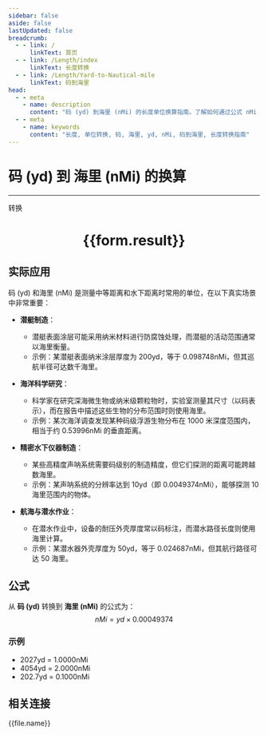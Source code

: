 ```yaml
---
sidebar: false
aside: false
lastUpdated: false
breadcrumb:
  - - link: /
      linkText: 首页
  - - link: /Length/index
      linkText: 长度转换
  - - link: /Length/Yard-to-Nautical-mile
      linkText: 码到海里
head:
  - - meta
    - name: description
      content: "码 (yd) 到海里 (nMi) 的长度单位换算指南。了解如何通过公式 nMi = yd × 0.00049374 转换为海里。"
  - - meta
    - name: keywords
      content: "长度, 单位转换, 码, 海里, yd, nMi, 码到海里, 长度转换指南"
---
```

# 码 (yd) 到 海里 (nMi) 的换算
---
<script setup>
import { onMounted, reactive, inject, ref } from 'vue'
import { NButton, NForm, NFormItem, NInput, NInputNumber, NSelect, NCard, useMessage,NGrid ,NGi } from 'naive-ui'
import { defineClientComponent } from 'vitepress'
import { Length } from '../../files';

const convert = inject('convert')

const form = reactive({
  number: null,
  result: '',
})

const convertHandler = () => {
  if (form.number !== null && !isNaN(form.number)) {
    const convertedValue = parseFloat(form.number) * 0.00049374
    form.result = `${form.number}yd = ${convertedValue.toFixed(6)}nMi`
  } else {
    form.result = '请输入有效的数值。'
  }
}
</script>

<n-form size="large" :model="form">
  <n-form-item label="码 (yd)">
    <n-input-number v-model:value="form.number" placeholder="输入码" style="width: 100%" />
  </n-form-item>
  <n-form-item>
    <n-button type="primary" @click="convertHandler" block>转换</n-button>
  </n-form-item>
</n-form>

<n-card  embedded :bordered="false" hoverable>
  <div  style="text-align:center">
    <h1>{{form.result}}</h1>
  </div>
</n-card>

## 实际应用

码 (yd) 和海里 (nMi) 是测量中等距离和水下距离时常用的单位，在以下真实场景中非常重要：

- **潜艇制造**：
  - 潜艇表面涂层可能采用纳米材料进行防腐蚀处理，而潜艇的活动范围通常以海里衡量。
  - 示例：某潜艇表面纳米涂层厚度为 200yd，等于 0.098748nMi，但其巡航半径可达数千海里。

- **海洋科学研究**：
  - 科学家在研究深海微生物或纳米级颗粒物时，实验室测量其尺寸（以码表示），而在报告中描述这些生物的分布范围时则使用海里。
  - 示例：某次海洋调查发现某种码级浮游生物分布在 1000 米深度范围内，相当于约 0.53996nMi 的垂直距离。

- **精密水下仪器制造**：
  - 某些高精度声呐系统需要码级别的制造精度，但它们探测的距离可能跨越数海里。
  - 示例：某声呐系统的分辨率达到 10yd（即 0.0049374nMi），能够探测 10 海里范围内的物体。

- **航海与潜水作业**：
  - 在潜水作业中，设备的耐压外壳厚度常以码标注，而潜水路径长度则使用海里计算。
  - 示例：某潜水器外壳厚度为 50yd，等于 0.024687nMi，但其航行路径可达 50 海里。

## 公式

从 **码 (yd)** 转换到 **海里 (nMi)** 的公式为：
$$ nMi = yd \times 0.00049374 $$

### 示例
- 2027yd = 1.0000nMi
- 4054yd = 2.0000nMi
- 202.7yd = 0.1000nMi

## 相关连接
<n-grid x-gap="12" :cols="4">
  <n-gi v-for="(file, index) in Length" :key="index">
    <n-button
      text
      tag="a"
      :href="file.path"
      type="primary"
    >
      {{file.name}}
    </n-button>
  </n-gi>
</n-grid>
